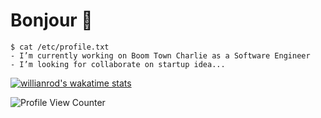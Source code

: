 # Bonjour 👋
```console
$ cat /etc/profile.txt 
- I’m currently working on Boom Town Charlie as a Software Engineer
- I’m looking for collaborate on startup idea...

```


[![willianrod's wakatime stats](https://github-readme-stats.vercel.app/api/wakatime?username=@Dianto)](https://github.com/anuraghazra/github-readme-stats)


![Profile View Counter](https://komarev.com/ghpvc/?username=dlintin)
